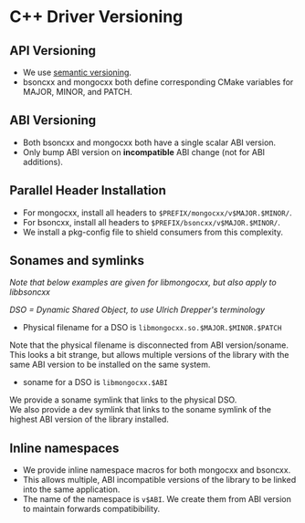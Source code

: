 # C++ Driver Versioning                                                                                                                                                                                           
                                                                                                                                                                                                                  
## API Versioning                                                                                                                                                                                                 
                                                                                                                                                                                                                  
* We use [semantic versioning](http://semver.org/).                                                                                                                                                               
* bsoncxx and mongocxx both define corresponding CMake variables for MAJOR, MINOR, and PATCH.                                                                                                                     
                                                                                                                                                                                                                  
## ABI Versioning                                                                                                                                                                                                 
                                                                                                                                                                                                                  
* Both bsoncxx and mongocxx both have a single scalar ABI version.                                                                                                                                                
* Only bump ABI version on **incompatible** ABI change (not for ABI additions).                                                                                                                                   
                                                                                                                                                                                                                  
## Parallel Header Installation                                                                                                                                                                                   
                                                                                                                                                                                                                  
* For mongocxx, install all headers to `$PREFIX/mongocxx/v$MAJOR.$MINOR/`.                                                                                                                                        
* For bsoncxx, install all headers to `$PREFIX/bsoncxx/v$MAJOR.$MINOR/`.                                                                                                                                          
* We install a pkg-config file to shield consumers from this complexity.                                                                                                                                          
                                                                                                                                                                                                                  
## Sonames and symlinks                                                                                                                                                                                           
                                                                                                                                                                                                                  
*Note that below examples are given for libmongocxx, but also apply to libbsoncxx*                                                                                                                                
                                                                                                                                                                                                                  
*DSO = Dynamic Shared Object, to use Ulrich Drepper's terminology*                                                                                                                                                
                                                                                                                                                                                                                  
* Physical filename for a DSO is `libmongocxx.so.$MAJOR.$MINOR.$PATCH`                                                                                                                                            
                                                                                                                                                                                                                  
Note that the physical filename is disconnected from ABI version/soname. This looks a bit strange, but allows multiple versions of the library with the same ABI version to be installed on the same system.      
                                                                                                                                                                                                                  
* soname for a DSO is `libmongocxx.$ABI`                                                                                                                                                                          
                                                                                                                                                                                                                  
We provide a soname symlink that links to the physical DSO.                                                                                                                                                       
We also provide a dev symlink that links to the soname symlink of the highest ABI version of the library installed.                                                                                               
                                                                                                                                                                                                                  
## Inline namespaces                                                                                                                                                                                              
                                                                                                                                                                                                                  
* We provide inline namespace macros for both mongocxx and bsoncxx.                                                                                                                                               
* This allows multiple, ABI incompatible versions of the library to be linked into the same application.                                                                                                          
* The name of the namespace is `v$ABI`. We create them from ABI version to maintain forwards compatibibility.                                                                                                     
                                                                                                                  